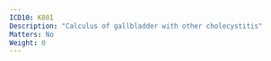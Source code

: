 ```yaml
---
ICD10: K801
Description: "Calculus of gallbladder with other cholecystitis"
Matters: No
Weight: 0
---
```

